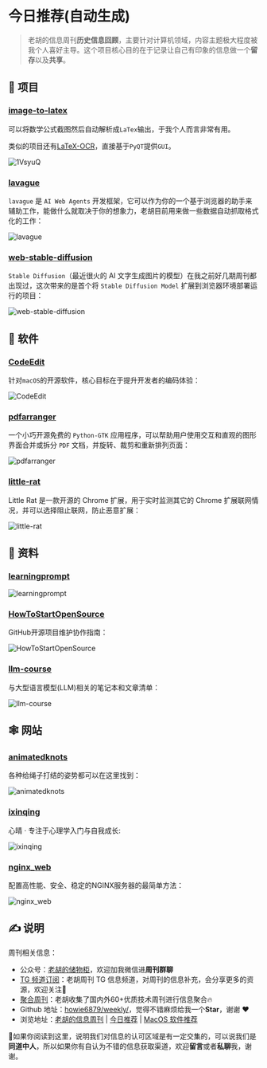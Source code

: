 # 今日推荐(自动生成)

> 老胡的信息周刊**历史信息回顾**，主要针对计算机领域，内容主题极大程度被我个人喜好主导。这个项目核心目的在于记录让自己有印象的信息做一个**留存**以及**共享**。


## 🎯 项目 

### [image-to-latex](https://github.com/kingyiusuen/image-to-latex)

可以将数学公式截图然后自动解析成`LaTex`输出，于我个人而言非常有用。

类似的项目还有[LaTeX-OCR](https://github.com/lukas-blecher/LaTeX-OCR)，直接基于`PyQT`提供`GUI`。

![1VsyuQ](https://images-1252557999.file.myqcloud.com/uPic/1VsyuQ.gif) 

### [lavague](https://docs.lavague.ai/)

`lavague` 是 `AI Web Agents` 开发框架，它可以作为你的一个基于浏览器的助手来辅助工作，能做什么就取决于你的想象力，老胡目前用来做一些数据自动抓取格式化的工作：

![lavague](https://images-1252557999.file.myqcloud.com/uPic/lavague.jpg) 

### [web-stable-diffusion](https://github.com/mlc-ai/web-stable-diffusion)

`Stable Diffusion`（最近很火的 AI 文字生成图片的模型）在我之前好几期周刊都出现过，这次带来的是首个将 `Stable Diffusion Model` 扩展到浏览器环境部署运行的项目：

![web-stable-diffusion](https://images-1252557999.file.myqcloud.com/uPic/web-stable-diffusion.jpg) 

## 🤖 软件 

### [CodeEdit](https://github.com/CodeEditApp/CodeEdit)

针对`macOS`的开源软件，核心目标在于提升开发者的编码体验：

![CodeEdit](https://images-1252557999.file.myqcloud.com/uPic/CodeEdit.png) 

### [pdfarranger](https://github.com/pdfarranger/pdfarranger)

一个小巧开源免费的 `Python-GTK` 应用程序，可以帮助用户使用交互和直观的图形界面合并或拆分 `PDF` 文档，并旋转、裁剪和重新排列页面：

![pdfarranger](https://images-1252557999.file.myqcloud.com/uPic/pdfarranger.png) 

### [little-rat](https://github.com/dnakov/little-rat)

Little Rat 是一款开源的 Chrome 扩展，用于实时监测其它的 Chrome 扩展联网情况，并可以选择阻止联网，防止恶意扩展：

![little-rat](https://images-1252557999.file.myqcloud.com/uPic/little-rat.webp) 

## 👀 资料 

### [learningprompt](https://learningprompt.wiki/)

![learningprompt](https://images-1252557999.file.myqcloud.com/uPic/learningprompt.jpg) 

### [HowToStartOpenSource](https://github.com/eryajf/HowToStartOpenSource)

GitHub开源项目维护协作指南：

![HowToStartOpenSource](https://images-1252557999.file.myqcloud.com/uPic/HowToStartOpenSource.jpg) 

### [llm-course](https://github.com/mlabonne/llm-course)

与大型语言模型(LLM)相关的笔记本和文章清单：

![llm-course](https://images-1252557999.file.myqcloud.com/uPic/llm-course.jpg) 

## 🕸 网站 

### [animatedknots](https://www.animatedknots.com/)

各种给绳子打结的姿势都可以在这里找到：

![animatedknots](https://images-1252557999.file.myqcloud.com/uPic/animatedknots.jpg) 

### [ixinqing](http://www.ixinqing.com/)

心晴 · 专注于心理学入门与自我成长:

![ixinqing](https://images-1252557999.file.myqcloud.com/uPic/ixinqing-20220328205229819.png) 

### [nginx_web](https://www.digitalocean.com/community/tools/nginx?global.app.lang=zhCN)

配置高性能、安全、稳定的NGINX服务器的最简单方法：

![nginx_web](https://images-1252557999.file.myqcloud.com/uPic/N7Yp8R.png) 

## ✍️ 说明

周刊相关信息：

- 公众号：[老胡的储物柜](https://images-1252557999.file.myqcloud.com/uPic/ETIbMe.jpg)，欢迎加我微信进**周刊群聊**
- [TG 频道订阅](https://t.me/howie_weekly)：老胡周刊 TG 信息频道，对周刊的信息补充，会分享更多的资源，欢迎关注👏
- [聚合周刊](https://www.fre321.com/weekly)：老胡收集了国内外60+优质技术周刊进行信息聚合🔥
- Github 地址：[howie6879/weekly/](https://github.com/howie6879/weekly/)，觉得不错麻烦给我一个**Star**，谢谢 ❤️
- 浏览地址：[老胡的信息周刊](https://weekly.howie6879.com) | [今日推荐](https://weekly.howie6879.com/recommend/index.html) | [MacOS 软件推荐](https://weekly.howie6879.com/soft/mac.html)

🙌如果你阅读到这里，说明我们对信息的认可区域是有一定交集的，可以说我们是**同道中人**，所以如果你有自认为不错的信息获取渠道，欢迎**留言**或者**私聊**我，谢谢。